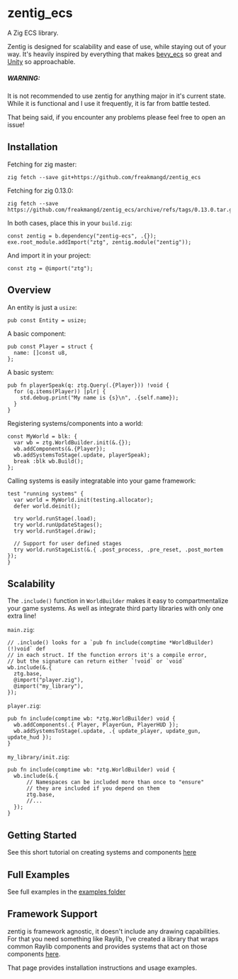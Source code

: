 # zentig_ecs
A Zig ECS library. 

Zentig is designed for scalability and ease of use, while staying out of your way.
It's heavily inspired by everything that makes [bevy_ecs](https://github.com/bevyengine/bevy)
so great and [Unity](https://unity.com/) so approachable.

##### WARNING:
It is not recommended to use zentig for anything major in it's current state.
While it is functional and I use it frequently, it is far from battle tested.

That being said, if you encounter any problems please feel free to open an issue!

## Installation
Fetching for zig master:
```
zig fetch --save git+https://github.com/freakmangd/zentig_ecs
```

Fetching for zig 0.13.0:
```
zig fetch --save https://github.com/freakmangd/zentig_ecs/archive/refs/tags/0.13.0.tar.gz
```

In both cases, place this in your `build.zig`:
```zig
const zentig = b.dependency("zentig-ecs", .{});
exe.root_module.addImport("ztg", zentig.module("zentig"));
```

And import it in your project:
```zig
const ztg = @import("ztg");
```

## Overview
An entity is just a `usize`:
```zig
pub const Entity = usize;
```

A basic component:
```zig
pub const Player = struct {
  name: []const u8,
};
```

A basic system:
```zig
pub fn playerSpeak(q: ztg.Query(.{Player})) !void {
  for (q.items(Player)) |plr| {
    std.debug.print("My name is {s}\n", .{self.name});
  }
}
```

Registering systems/components into a world:
```zig
const MyWorld = blk: {
  var wb = ztg.WorldBuilder.init(&.{});
  wb.addComponents(&.{Player});
  wb.addSystemsToStage(.update, playerSpeak);
  break :blk wb.Build();
};
```

Calling systems is easily integratable into your game framework:
```zig
test "running systems" {
  var world = MyWorld.init(testing.allocator);
  defer world.deinit();

  try world.runStage(.load);
  try world.runUpdateStages();
  try world.runStage(.draw);
  
  // Support for user defined stages
  try world.runStageList(&.{ .post_process, .pre_reset, .post_mortem });
}
```

## Scalability
The `.include()` function in `WorldBuilder` makes it easy to compartmentalize your game systems.
As well as integrate third party libraries with only one extra line!

`main.zig`:
```zig
// .include() looks for a `pub fn include(comptime *WorldBuilder) (!)void` def 
// in each struct. If the function errors it's a compile error,
// but the signature can return either `!void` or `void`
wb.include(&.{
  ztg.base,
  @import("player.zig"),
  @import("my_library"),
});
```

`player.zig`:
```zig
pub fn include(comptime wb: *ztg.WorldBuilder) void {
  wb.addComponents(.{ Player, PlayerGun, PlayerHUD });
  wb.addSystemsToStage(.update, .{ update_player, update_gun, update_hud });
}
```

`my_library/init.zig`:
```zig
pub fn include(comptime wb: *ztg.WorldBuilder) void {
  wb.include(&.{
      // Namespaces can be included more than once to "ensure" 
      // they are included if you depend on them
      ztg.base, 
      //...
  });
}
```

## Getting Started
See this short tutorial on creating systems and components [here](https://github.com/freakmangd/zentig_ecs/tree/main/docs/hello_world.md)

## Full Examples
See full examples in the [examples folder](https://github.com/freakmangd/zentig_ecs/tree/main/examples)

## Framework Support
zentig is framework agnostic, it doesn't include any drawing capabilities. For that you need something like Raylib, I've created a library that
wraps common Raylib components and provides systems that act on those components [here](https://github.com/freakmangd/zentig_raylib).

That page provides installation instructions and usage examples.
